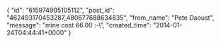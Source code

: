  {
   "id": "615974905105112",
   "post_id": "462493170453287_480677688634835",
   "from_name": "Pete Daoust",
   "message": "mine cost 66.00 :-\\",
   "created_time": "2014-01-24T04:44:41+0000"
 }

